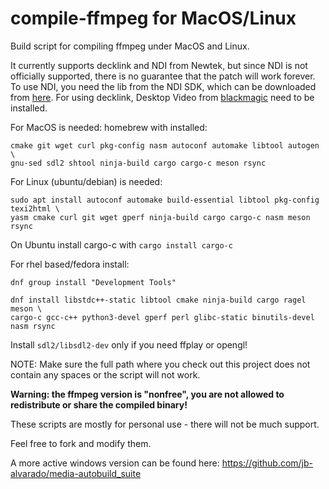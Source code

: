 # compile-ffmpeg for MacOS/Linux

Build script for compiling ffmpeg under MacOS and Linux.

It currently supports decklink and NDI from Newtek, but since NDI is not officially supported, there is no guarantee that the patch will work forever. To use NDI, you need the lib from the NDI SDK, which can be downloaded from [here](https://www.ndi.tv/sdk/). For using decklink, Desktop Video from [blackmagic](https://www.blackmagicdesign.com/de/support/) need to be installed.

For MacOS is needed: homebrew with installed:

```
cmake git wget curl pkg-config nasm autoconf automake libtool autogen \
gnu-sed sdl2 shtool ninja-build cargo cargo-c meson rsync
```

For Linux (ubuntu/debian) is needed:

```
sudo apt install autoconf automake build-essential libtool pkg-config texi2html \
yasm cmake curl git wget gperf ninja-build cargo cargo-c nasm meson rsync
```
On Ubuntu install cargo-c with `cargo install cargo-c`

For rhel based/fedora install:

```
dnf group install "Development Tools"

dnf install libstdc++-static libtool cmake ninja-build cargo ragel meson \
cargo-c gcc-c++ python3-devel gperf perl glibc-static binutils-devel nasm rsync
```

Install `sdl2/libsdl2-dev` only if you need ffplay or opengl!

NOTE: Make sure the full path where you check out this project does not contain any spaces or the script will not work.

**Warning: the ffmpeg version is "nonfree", you are not allowed to redistribute or share the compiled binary!**

These scripts are mostly for personal use - there will not be much support.

Feel free to fork and modify them.

A more active windows version can be found here: https://github.com/jb-alvarado/media-autobuild_suite
